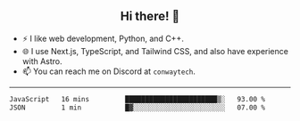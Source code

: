 <h2 align="center">Hi there! 👋</h2>

- ⚡ I like web development, Python, and C++.
- 🌐 I use Next.js, TypeScript, and Tailwind CSS, and also have experience with Astro.
- 📫 You can reach me on Discord at <code>conwaytech</code>.

***

<!--START_SECTION:waka-->

```txt
JavaScript   16 mins         ███████████████████████▒░   93.00 %
JSON         1 min           █▓░░░░░░░░░░░░░░░░░░░░░░░   07.00 %
```

<!--END_SECTION:waka-->
